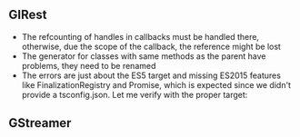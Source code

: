 ## GIRest
* The refcounting of handles in callbacks must be handled there, otherwise, due the
  scope of the callback, the reference might be lost
* The generator for classes with same methods as the parent have problems, they need
  to be renamed
* The errors are just about the ES5 target and missing ES2015 features like FinalizationRegistry and Promise,
  which is expected since we didn't provide a tsconfig.json. Let me verify with the proper target:

## GStreamer
